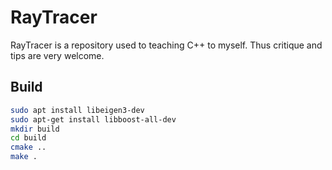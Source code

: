 # RayTracer

RayTracer is a repository used to teaching C++ to myself. Thus critique and tips are very welcome.

## Build

```bash
sudo apt install libeigen3-dev
sudo apt-get install libboost-all-dev
mkdir build
cd build
cmake ..
make .
```
